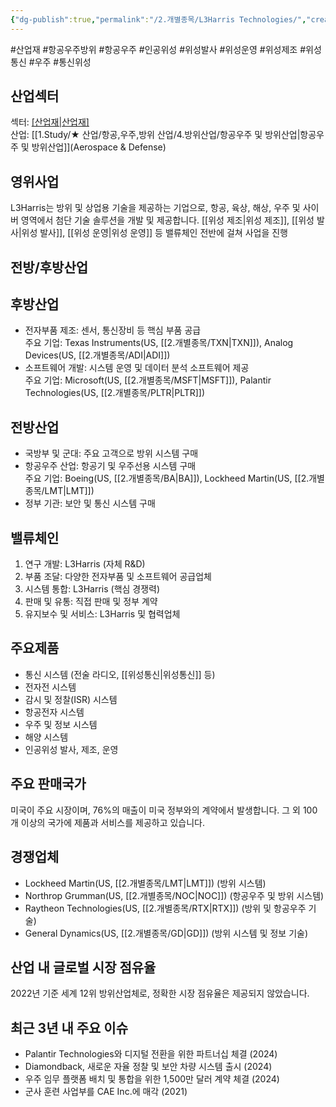 ```yaml
---
{"dg-publish":true,"permalink":"/2.개별종목/L3Harris Technologies/","created":"2024-11-06T21:18:22.019+09:00","updated":"2025-07-29T21:37:04.830+09:00"}
---
```


#산업재 #항공우주방위 #항공우주 #인공위성 #위성발사 #위성운영 #위성제조 #위성통신 #우주 #통신위성 

## 산업섹터

섹터: [[산업재\|산업재]](Industrials)  
산업: [[1.Study/★ 산업/항공,우주,방위 산업/4.방위산업/항공우주 및 방위산업\|항공우주 및 방위산업]](Aerospace & Defense)

## 영위사업

L3Harris는 방위 및 상업용 기술을 제공하는 기업으로, 항공, 육상, 해상, 우주 및 사이버 영역에서 첨단 기술 솔루션을 개발 및 제공합니다. [[위성 제조\|위성 제조]], [[위성 발사\|위성 발사]], [[위성 운영\|위성 운영]] 등 밸류체인 전반에 걸쳐 사업을 진행 

## 전방/후방산업

## 후방산업

- 전자부품 제조: 센서, 통신장비 등 핵심 부품 공급  
    주요 기업: Texas Instruments(US, [[2.개별종목/TXN\|TXN]]), Analog Devices(US, [[2.개별종목/ADI\|ADI]])
- 소프트웨어 개발: 시스템 운영 및 데이터 분석 소프트웨어 제공  
    주요 기업: Microsoft(US, [[2.개별종목/MSFT\|MSFT]]), Palantir Technologies(US, [[2.개별종목/PLTR\|PLTR]])

## 전방산업

- 국방부 및 군대: 주요 고객으로 방위 시스템 구매
- 항공우주 산업: 항공기 및 우주선용 시스템 구매  
    주요 기업: Boeing(US, [[2.개별종목/BA\|BA]]), Lockheed Martin(US, [[2.개별종목/LMT\|LMT]])
- 정부 기관: 보안 및 통신 시스템 구매

## 밸류체인

1. 연구 개발: L3Harris (자체 R&D)
2. 부품 조달: 다양한 전자부품 및 소프트웨어 공급업체
3. 시스템 통합: L3Harris (핵심 경쟁력)
4. 판매 및 유통: 직접 판매 및 정부 계약
5. 유지보수 및 서비스: L3Harris 및 협력업체

## 주요제품

- 통신 시스템 (전술 라디오, [[위성통신\|위성통신]] 등)
- 전자전 시스템
- 감시 및 정찰(ISR) 시스템
- 항공전자 시스템
- 우주 및 정보 시스템
- 해양 시스템
- 인공위성 발사, 제조, 운영

## 주요 판매국가

미국이 주요 시장이며, 76%의 매출이 미국 정부와의 계약에서 발생합니다. 그 외 100개 이상의 국가에 제품과 서비스를 제공하고 있습니다.

## 경쟁업체

- Lockheed Martin(US, [[2.개별종목/LMT\|LMT]]) (방위 시스템)
- Northrop Grumman(US, [[2.개별종목/NOC\|NOC]]) (항공우주 및 방위 시스템)
- Raytheon Technologies(US, [[2.개별종목/RTX\|RTX]]) (방위 및 항공우주 기술)
- General Dynamics(US, [[2.개별종목/GD\|GD]]) (방위 시스템 및 정보 기술)

## 산업 내 글로벌 시장 점유율

2022년 기준 세계 12위 방위산업체로, 정확한 시장 점유율은 제공되지 않았습니다.

## 최근 3년 내 주요 이슈

- Palantir Technologies와 디지털 전환을 위한 파트너십 체결 (2024)
- Diamondback, 새로운 자율 정찰 및 보안 차량 시스템 출시 (2024)
- 우주 임무 플랫폼 배치 및 통합을 위한 1,500만 달러 계약 체결 (2024)
- 군사 훈련 사업부를 CAE Inc.에 매각 (2021)